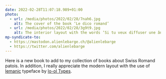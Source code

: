 ```yaml
---
date: 2022-02-28T11:07:18.989+01:00
photo:
  - url: /media/photos/2022/02/28/7nah6.jpg
    alt: The cover of the book ‘Le dico romand’
  - url: /media/photos/2022/02/28/3g9t9.jpg
    alt: The interior layout with the words ‘Si tu veux diffuser une ânerie, raconte-la au facteur, il ira redzipéter dans tout le village.’
mp-syndicate-to:
  - https://mastodon.alienlebarge.ch/@alienlebarge
  - https://twitter.com/alienlebarge
---
```

Here is a new book to add to my collection of books about Swiss Romand patois. In addition, I really appreciate the modern layout with the use of [lemanic](https://www.lo-ol.design/catalog/lemanic/) typeface by [lo-ol Types](https://www.lo-ol.design/).
